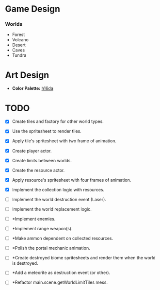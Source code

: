 # Game Design

### Worlds

- Forest
- Volcano
- Desert
- Caves
- Tundra

# Art Design

- **Color Palette:** [h16da](https://lospec.com/palette-list/h16da)

# TODO

- [x] Create tiles and factory for other world types.
- [x] Use the spritesheet to render tiles.
- [x] Apply tile's spritesheet with two frame of animation.

- [x] Create player actor.

- [x] Create limits between worlds.

- [x] Create the resource actor.
- [x] Apply resource's spritesheet with four frames of animation.
- [x] Implement the collection logic with resources.

- [ ] Implement the world destruction event (Laser).
- [ ] Implement the world replacement logic.

- [ ] \*Implement enemies.
- [ ] \*Implement range weapon(s).
- [ ] \*Make ammon dependent on collected resources.

- [ ] \*Polish the portal mechanic animation.

- [ ] \*Create destroyed biome spritesheets and render them when the world is destroyed.

- [ ] \*Add a meteorite as destruction event (or other).

- [ ] \*Refactor main.scene.getWorldLimitTiles mess.
